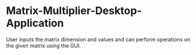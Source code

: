 # Matrix-Multiplier-Desktop-Application
User inputs the matrix dimension and values and can perform operations on the given matrix using the GUI.
